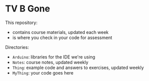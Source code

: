 TV B Gone
===

This repository:

- contains course materials, updated each week
- is where you check in your code for assessment

Directories:

- `Arduino`:    libraries for the IDE we're using
- `Notes`:      course notes, updated weekly
- `Thing`:      example code and answers to exercises, updated weekly
- `MyThing`:    your code goes here
